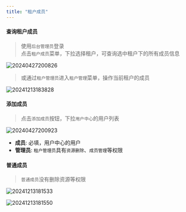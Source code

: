 ```yaml
---
title: "租户成员"
---
```


#### 查询租户成员

> 使用`后台管理员`登录   
> 点击`租户成员`菜单，下拉选择租户，可查询选中租户下的所有成员信息

![20240427200826](https://img.isxcode.com/picgo/20240427200826.png)

> 或通过`租户管理员`进入`租户管理`菜单，操作当前租户的成员

![20241213183828](https://img.isxcode.com/picgo/20241213183828.png)

#### 添加成员

> 点击`添加成员`按钮，下拉`用户中心`的用户列表

![20240427200923](https://img.isxcode.com/picgo/20240427200923.png)

- **成员**: 必填，用户中心的用户 
- **管理员**: `租户管理员`具有`资源删除`、`成员管理`等权限

#### 普通成员

> `普通成员`没有删除资源等权限

![20241213181533](https://img.isxcode.com/picgo/20241213181533.png)

![20241213181550](https://img.isxcode.com/picgo/20241213181550.png)

